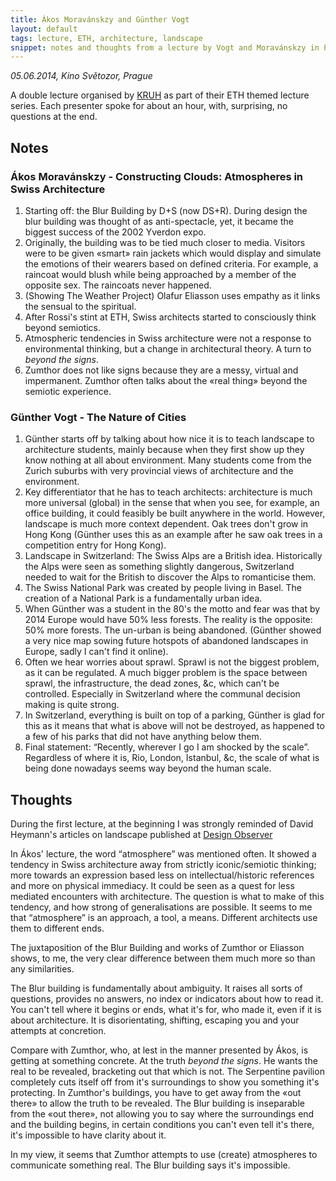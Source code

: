 ```yaml
---
title: Ákos Moravánskzy and Günther Vogt
layout: default
tags: lecture, ETH, architecture, landscape
snippet: notes and thoughts from a lecture by Vogt and Moravánskzy in Prague 2014
---
```


*05.06.2014, Kino Světozor, Prague*

A double lecture organised by [KRUH](http://www.kruh.info/) as part of their
ETH themed lecture series. Each presenter spoke for about an hour, with,
surprising, no questions at the end.

## Notes

### Ákos Moravánskzy - Constructing Clouds: Atmospheres in Swiss Architecture

1. Starting off: the Blur Building by D+S (now DS+R). During design the blur
   building was thought of as anti-spectacle, yet, it became the biggest
   success of the 2002 Yverdon expo.
2. Originally, the building was to be tied much closer to media. Visitors were
   to be given «smart» rain jackets which would display and simulate the
   emotions of their wearers based on defined criteria. For example, a raincoat
   would blush while being approached by a member of the opposite sex. The
   raincoats never happened.
5. (Showing The Weather Project) Olafur Eliasson uses empathy as it links the
   sensual to the spiritual.
6. After Rossi's stint at ETH, Swiss architects started to consciously think
   beyond semiotics.
7. Atmospheric tendencies in Swiss architecture were not a response to
   environmental thinking, but a change in architectural theory. A turn to
   *beyond the signs*.
7. Zumthor does not like signs because they are a messy, virtual and
   impermanent. Zumthor often talks about the «real thing» beyond the semiotic
   experience. 

### Günther Vogt - The Nature of Cities

1. Günther starts off by talking about how nice it is to teach landscape to
   architecture students, mainly because when they first show up they know
   nothing at all about environment. Many students come from the Zurich suburbs
   with very provincial views of architecture and the environment.
1. Key differentiator that he has to teach architects: architecture is much more
   universal (global) in the sense that when you see, for example, an office
   building, it could feasibly be built anywhere in the world. However,
   landscape is much more context dependent. Oak trees don't grow in Hong Kong
   (Günther uses this as an example after he saw oak trees in a competition
   entry for Hong Kong).
1. Landscape in Switzerland: The Swiss Alps are a British idea. Historically
   the Alps were seen as something slightly dangerous, Switzerland needed to
   wait for the British to discover the Alps to romanticise them.
1. The Swiss National Park was created by people living in Basel. The creation
   of a National Park is a fundamentally urban idea.
1. When Günther was a student in the 80's the motto and fear was that by 2014
   Europe would have 50% less forests. The reality is the opposite: 50% more
   forests. The un-urban is being abandoned. (Günther showed a very nice map
   sowing future hotspots of abandoned landscapes in Europe, sadly I can't find
   it online).
1. Often we hear worries about sprawl. Sprawl is not the biggest problem, as it
   can be regulated. A much bigger problem is the space between sprawl, the
   infrastructure, the dead zones, &c, which can't be controlled. Especially
   in Switzerland where the communal decision making is quite strong.
1. In Switzerland, everything is built on top of a parking, Günther is glad for
   this as it means that what is above will not be destroyed, as happened to a
   few of his parks that did not have anything below them.
1. Final statement: “Recently, wherever I go I am shocked by the scale”.
   Regardless of where it is, Rio, London, Istanbul, &c, the scale of what is
   being done nowadays seems way beyond the human scale.

## Thoughts

During the first lecture, at the beginning I was strongly reminded of David
Heymann's articles on landscape published at [Design Observer](http://designobserver.com/author/david-heymann/3878/)

In Ákos' lecture, the word “atmosphere” was mentioned often. It showed a
tendency in Swiss architecture away from strictly iconic/semiotic thinking;
more towards an expression based less on intellectual/historic references and
more on physical immediacy. It could be seen as a quest for less mediated
encounters with architecture. The question is what to make of this tendency,
and how strong of generalisations are possible. It seems to me that
“atmosphere” is an approach, a tool, a means. Different architects use them to
different ends.

The juxtaposition of the Blur Building and works of Zumthor or Eliasson shows,
to me, the very clear difference between them much more so than any
similarities.

The Blur building is fundamentally about ambiguity. It raises all sorts of
questions, provides no answers, no index or indicators about how to read it.
You can't tell where it begins or ends, what it's for, who made it, even if it
is about architecture. It is disorientating, shifting, escaping you and your
attempts at concretion.

Compare with Zumthor, who, at lest in the manner presented by Ákos, is getting
at something concrete. At the truth *beyond the signs*. He wants the real to be
revealed, bracketing out that which is not. The Serpentine pavilion completely
cuts itself off from it's surroundings to show you something it's protecting.
In Zumthor's buildings, you have to get away from the «out there» to allow the
truth to be revealed. The Blur building is inseparable from the «out there»,
not allowing you to say where the surroundings end and the building begins, in
certain conditions you can't even tell it's there, it's impossible to have
clarity about it.

In my view, it seems that Zumthor attempts to use (create) atmospheres to
communicate something real. The Blur building says it's impossible.
